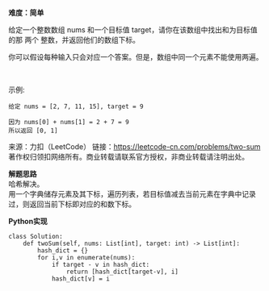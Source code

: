 **难度：简单**  

给定一个整数数组 nums 和一个目标值 target，请你在该数组中找出和为目标值的那 两个 整数，并返回他们的数组下标。

你可以假设每种输入只会对应一个答案。但是，数组中同一个元素不能使用两遍。

 

示例:
```
给定 nums = [2, 7, 11, 15], target = 9

因为 nums[0] + nums[1] = 2 + 7 = 9
所以返回 [0, 1]
```
来源：力扣（LeetCode）
链接：https://leetcode-cn.com/problems/two-sum
著作权归领扣网络所有。商业转载请联系官方授权，非商业转载请注明出处。


**解题思路**   
哈希解决。   
用一个字典储存元素及其下标，遍历列表，若目标值减去当前元素在字典中记录过，则返回当前下标即对应的和数下标。  

**Python实现**  
```
class Solution:
    def twoSum(self, nums: List[int], target: int) -> List[int]:
        hash_dict = {}
        for i,v in enumerate(nums):
            if target - v in hash_dict:
                return [hash_dict[target-v], i]
            hash_dict[v] = i
```